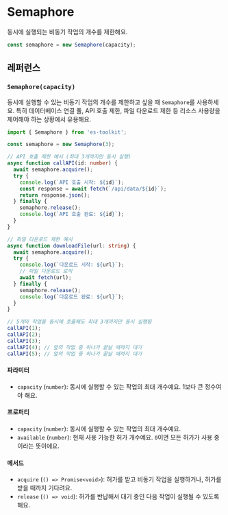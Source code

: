 # Semaphore

동시에 실행되는 비동기 작업의 개수를 제한해요.

```typescript
const semaphore = new Semaphore(capacity);
```

## 레퍼런스

### `Semaphore(capacity)`

동시에 실행할 수 있는 비동기 작업의 개수를 제한하고 싶을 때 `Semaphore`를 사용하세요. 특히 데이터베이스 연결 풀, API 호출 제한, 파일 다운로드 제한 등 리소스 사용량을 제어해야 하는 상황에서 유용해요.

```typescript
import { Semaphore } from 'es-toolkit';

const semaphore = new Semaphore(3);

// API 호출 제한 예시 (최대 3개까지만 동시 실행)
async function callAPI(id: number) {
  await semaphore.acquire();
  try {
    console.log(`API 호출 시작: ${id}`);
    const response = await fetch(`/api/data/${id}`);
    return response.json();
  } finally {
    semaphore.release();
    console.log(`API 호출 완료: ${id}`);
  }
}

// 파일 다운로드 제한 예시
async function downloadFile(url: string) {
  await semaphore.acquire();
  try {
    console.log(`다운로드 시작: ${url}`);
    // 파일 다운로드 로직
    await fetch(url);
  } finally {
    semaphore.release();
    console.log(`다운로드 완료: ${url}`);
  }
}

// 5개의 작업을 동시에 호출해도 최대 3개까지만 동시 실행됨
callAPI(1);
callAPI(2);
callAPI(3);
callAPI(4); // 앞의 작업 중 하나가 끝날 때까지 대기
callAPI(5); // 앞의 작업 중 하나가 끝날 때까지 대기
```

#### 파라미터

- `capacity` (`number`): 동시에 실행할 수 있는 작업의 최대 개수예요. 1보다 큰 정수여야 해요.

#### 프로퍼티

- `capacity` (`number`): 동시에 실행할 수 있는 작업의 최대 개수예요.
- `available` (`number`): 현재 사용 가능한 허가 개수예요. `0`이면 모든 허가가 사용 중이라는 뜻이에요.

#### 메서드

- `acquire` (`() => Promise<void>`): 허가를 받고 비동기 작업을 실행하거나, 허가를 받을 때까지 기다려요.
- `release` (`() => void`): 허가를 반납해서 대기 중인 다음 작업이 실행될 수 있도록 해요.
